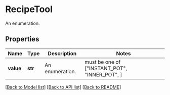 # RecipeTool

An enumeration.

## Properties
Name | Type | Description | Notes
------------ | ------------- | ------------- | -------------
**value** | **str** | An enumeration. |  must be one of ["INSTANT_POT", "INNER_POT", ]

[[Back to Model list]](../README.md#documentation-for-models) [[Back to API list]](../README.md#documentation-for-api-endpoints) [[Back to README]](../README.md)


